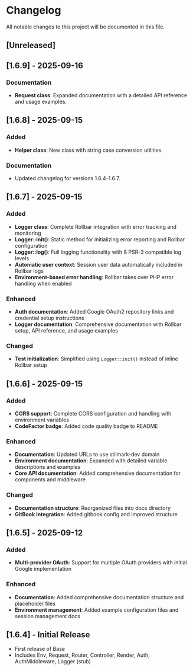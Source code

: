 # Changelog

All notable changes to this project will be documented in this file.

## [Unreleased]

## [1.6.9] - 2025-09-16
### Documentation
- **Request class**: Expanded documentation with a detailed API reference and usage examples.

## [1.6.8] - 2025-09-15
### Added
- **Helper class**: New class with string case conversion utilities.

### Documentation
- Updated changelog for versions 1.6.4-1.6.7.

## [1.6.7] - 2025-09-15
### Added
- **Logger class**: Complete Rollbar integration with error tracking and monitoring
- **Logger::init()**: Static method for initializing error reporting and Rollbar configuration
- **Logger::log()**: Full logging functionality with 8 PSR-3 compatible log levels
- **Automatic user context**: Session user data automatically included in Rollbar logs
- **Environment-based error handling**: Rollbar takes over PHP error handling when enabled

### Enhanced
- **Auth documentation**: Added Google OAuth2 repository links and credential setup instructions
- **Logger documentation**: Comprehensive documentation with Rollbar setup, API reference, and usage examples

### Changed
- **Test initialization**: Simplified using `Logger::init()` instead of inline Rollbar setup

## [1.6.6] - 2025-09-15
### Added
- **CORS support**: Complete CORS configuration and handling with environment variables
- **CodeFactor badge**: Added code quality badge to README

### Enhanced
- **Documentation**: Updated URLs to use stilmark-dev domain
- **Environment documentation**: Expanded with detailed variable descriptions and examples
- **Core API documentation**: Added comprehensive documentation for components and middleware

### Changed
- **Documentation structure**: Reorganized files into docs directory
- **GitBook integration**: Added gitbook config and improved structure

## [1.6.5] - 2025-09-12
### Added
- **Multi-provider OAuth**: Support for multiple OAuth providers with initial Google implementation

### Enhanced
- **Documentation**: Added comprehensive documentation structure and placeholder files
- **Environment management**: Added example configuration files and session management docs

## [1.6.4] - Initial Release
- First release of Base
- Includes Env, Request, Router, Controller, Render, Auth, AuthMiddleware, Logger (stub)
